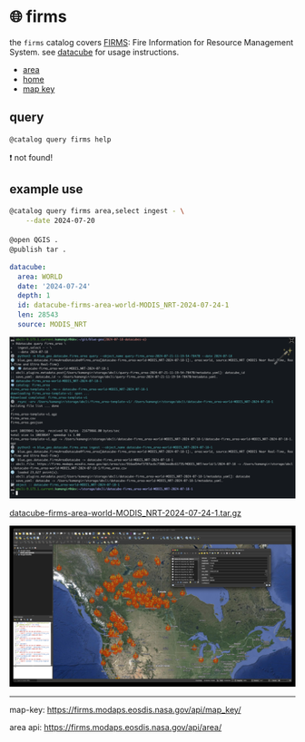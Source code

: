# 🌐 firms

the `firms` catalog covers [FIRMS](https://firms.modaps.eosdis.nasa.gov): Fire Information for Resource Management System. see [datacube](../) for usage instructions.

 - [area](https://firms.modaps.eosdis.nasa.gov/api/area/)
 - [home](https://firms.modaps.eosdis.nasa.gov/)
 - [map key](https://firms.modaps.eosdis.nasa.gov/api/map_key/)

## query

```bash
@catalog query firms help
```
❗️ not found!

## example use

```bash
@catalog query firms area,select ingest - \
	--date 2024-07-20

@open QGIS .
@publish tar .
```

```yaml
datacube:
  area: WORLD
  date: '2024-07-24'
  depth: 1
  id: datacube-firms-area-world-MODIS_NRT-2024-07-24-1
  len: 28543
  source: MODIS_NRT
```


![image](https://raw.githubusercontent.com/kamangir/assets/main/blue-geo/datacube-firms_area-ingest.png)

[datacube-firms-area-world-MODIS_NRT-2024-07-24-1.tar.gz](https://kamangir-public.s3.ca-central-1.amazonaws.com/datacube-firms-area-world-MODIS_NRT-2024-07-24-1.tar.gz)

![image](https://raw.githubusercontent.com/kamangir/assets/main/blue-geo/datacube-firms_area.jpg)

---

map-key: https://firms.modaps.eosdis.nasa.gov/api/map_key/

area api: https://firms.modaps.eosdis.nasa.gov/api/area/

